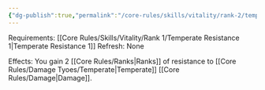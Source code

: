 ```yaml
---
{"dg-publish":true,"permalink":"/core-rules/skills/vitality/rank-2/temperate-resistance-2/"}
---
```


Requirements: [[Core Rules/Skills/Vitality/Rank 1/Temperate Resistance 1\|Temperate Resistance 1]]
Refresh: None

Effects:
You gain 2 [[Core Rules/Ranks\|Ranks]] of resistance to [[Core Rules/Damage Tyoes/Temperate\|Temperate]] [[Core Rules/Damage\|Damage]].



